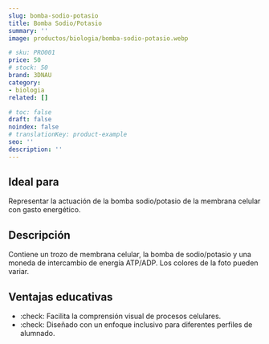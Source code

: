 ```yaml
---
slug: bomba-sodio-potasio
title: Bomba Sodio/Potasio
summary: ''
image: productos/biologia/bomba-sodio-potasio.webp

# sku: PRO001
price: 50
# stock: 50
brand: 3DNAU
category:
- biologia
related: []

# toc: false
draft: false
noindex: false
# translationKey: product-example
seo: ''
description: ''
---
```

## Ideal para

Representar la actuación de la bomba sodio/potasio de la membrana celular con gasto energético. 

## Descripción

Contiene un trozo de membrana celular, la bomba de sodio/potasio y una moneda de intercambio de energía ATP/ADP. Los colores de la foto pueden variar.

## Ventajas educativas

- :check: Facilita la comprensión visual de procesos celulares.
- :check: Diseñado con un enfoque inclusivo para diferentes perfiles de alumnado.
